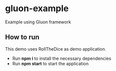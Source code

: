 # gluon-example
Example using Gluon framework

## How to run
This demo uses RollTheDice as demo application.
* Run **npm i** to install the necessary dependencies
* Run **npm start** to start the application